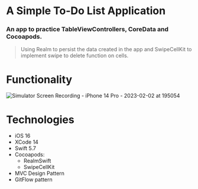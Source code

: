 # A Simple To-Do List Application
### An app to practice TableViewControllers, CoreData and Cocoapods.
> Using Realm to persist the data created in the app and SwipeCellKit to implement swipe to delete function on cells.

# Functionality
![Simulator Screen Recording - iPhone 14 Pro - 2023-02-02 at 195054](https://user-images.githubusercontent.com/30813720/216471198-7ff21f27-c94c-4cbf-90ed-97ceed960864.gif)

# Technologies
- iOS 16
- XCode 14
- Swift 5.7
- Cocoapods:
  - RealmSwift
  - SwipeCellKit
- MVC Design Pattern
- GitFlow pattern
